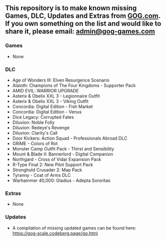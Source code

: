 ## This repository is to make known missing Games, DLC, Updates and Extras from [GOG.com](https://www.gog.com/). If you own something on the list and would like to share it, please email: [admin@gog-games.com](mailto:admin@gog-games.com)

### Games
- None

### DLC
- Age of Wonders III: Elven Resurgence Scenario
- Alaloth: Champions of The Four Kingdoms - Supporter Pack
- AMID EVIL: WARRIOR UPGRADE
- Asterix & Obelix XXL 3 - Legionnaire Outfit
- Asterix & Obelix XXL 3 - Viking Outfit
- Concordia: Digital Edition - Fish Market
- Concordia: Digital Edition - Venus
- Dice Legacy: Corrupted Fates
- Diluvion: Noble Folly
- Diluvion: Redeye's Revenge
- Diluvion: Clarity's Call
- Door Kickers: Action Squad - Professionals Abroad DLC
- GRIME - Colors of Rot
- Monster Camp Outfit Pack - Thirst and Sensibility
- Mount & Blade II: Bannerlord - Digital Companion
- Northgard - Cross of Vidar Expansion Pack
- R-Type Final 2: New Pilot Support Pack
- Stronghold Crusader 2: Map Pack
- Tyranny - Coat of Arms DLC
- Warhammer 40,000: Gladius - Adepta Sororitas

### Extras
- None

### Updates
- A compilation of missing updated games can be found here: https://gog-scale.codeberg.page/gg.html

